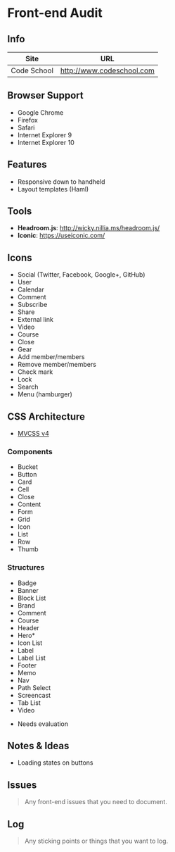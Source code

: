 Front-end Audit
===============

Info
----

| Site        | URL                       |
| ----------- | ------------------------- |
| Code School | http://www.codeschool.com |

Browser Support
---------------

- Google Chrome
- Firefox
- Safari
- Internet Explorer 9
- Internet Explorer 10

Features
--------

- Responsive down to handheld
- Layout templates (Haml)

Tools
-----

- **Headroom.js**: http://wicky.nillia.ms/headroom.js/
- **Iconic**: https://useiconic.com/

Icons
-----

- Social (Twitter, Facebook, Google+, GitHub)
- User
- Calendar
- Comment
- Subscribe
- Share
- External link
- Video
- Course
- Close
- Gear
- Add member/members
- Remove member/members
- Check mark
- Lock
- Search
- Menu (hamburger)

CSS Architecture
----------------

- [MVCSS v4](https://github.com/mvcss/mvcss)

### Components

- Bucket
- Button
- Card
- Cell
- Close
- Content
- Form
- Grid
- Icon
- List
- Row
- Thumb

### Structures

- Badge
- Banner
- Block List
- Brand
- Comment
- Course
- Header
- Hero*
- Icon List
- Label
- Label List
- Footer
- Memo
- Nav
- Path Select
- Screencast
- Tab List
- Video

* Needs evaluation

Notes & Ideas
-------------

- Loading states on buttons

Issues
------

> Any front-end issues that you need to document.

Log
---

> Any sticking points or things that you want to log.
